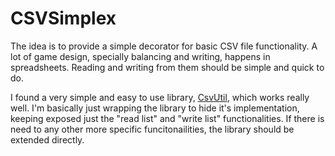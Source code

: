
# CSVSimplex

The idea is to provide a simple decorator for basic CSV file functionality. A lot of game design, specially balancing and writing, happens in spreadsheets. Reading and writing from them should be simple and quick to do.

I found a very simple and easy to use library, [CsvUtil](https://github.com/sinbad/UnityCsvUtil), which works really well. I'm basically just wrapping the library to hide it's implementation, keeping exposed just the "read list" and "write list" functionalities. If there is need to any other more specific funcitonailities, the library should be extended directly.